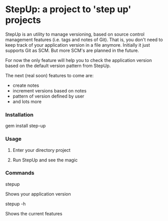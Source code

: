 # StepUp: a project to 'step up' projects

StepUp is an utility to manage versioning, based on source control management features (i.e. tags and notes of Git). That is, you don't need to keep track of your application version in a file anymore.
Initially it just supports Git as SCM. But more SCM's are planned in the future.

For now the only feature will help you to check the application version based on the default version pattern from StepUp.

The next (real soon) features to come are:
- create notes
- increment versions based on notes
- pattern of version defined by user
- and lots more

### Installation

gem install step-up

### Usage

1) Enter your directory project

2) Run StepUp and see the magic 

### Commands

stepup

  Shows your application version
  
stepup -h

  Shows the current features

